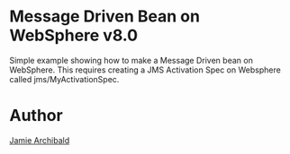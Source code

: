 # Message Driven Bean on WebSphere v8.0

Simple example showing how to make a Message Driven bean on WebSphere. This requires creating a JMS Activation Spec on Websphere called jms/MyActivationSpec.

# Author

<a href="mailto:jamie3@gmail.com">Jamie Archibald</a>
